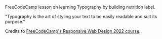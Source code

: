 FreeCodeCamp lesson on learning Typography by building nutrition label.

"Typography is the art of styling your text to be easily readable and suit its purpose."

Credits to [FreeCodeCamp's Responsive Web Design 2022 course](https://www.freecodecamp.org/learn/2022/responsive-web-design/).